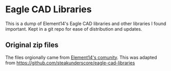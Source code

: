 # Eagle CAD Libraries

This is a dump of Element14's Eagle CAD libraries and other libraries I found important. Kept in a git repo for ease of distribution and updates.

## Original zip files

The files orgionally came from [Element14's comunity](https://www.element14.com/community/community/cadsoft_eagle/eagle_cad_libraries).  This was adapted from https://github.com/steakunderscore/eagle-cad-libraries

